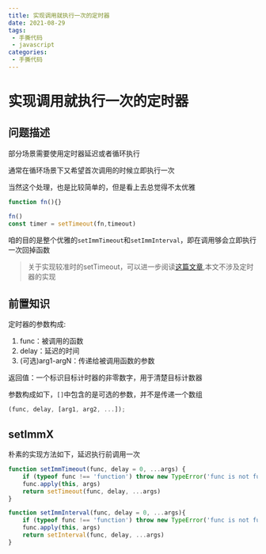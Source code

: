 ```yaml
---
title: 实现调用就执行一次的定时器
date: 2021-08-29
tags:
 - 手撕代码
 - javascript
categories:
 - 手撕代码
---
```

# 实现调用就执行一次的定时器

## 问题描述
部分场景需要使用定时器延迟或者循环执行

通常在循环场景下又希望首次调用的时候立即执行一次

当然这个处理，也是比较简单的，但是看上去总觉得不太优雅
```js
function fn(){}

fn()
const timer = setTimeout(fn,timeout)
```

咱的目的是整个优雅的`setImmTimeout`和`setImmInterval`，即在调用够会立即执行一次回掉函数

>关于实现较准时的setTimeout，可以进一步阅读[这篇文章](https://mp.weixin.qq.com/s/JYfm8oiQmomkNnJIFWDkrQ),本文不涉及定时器的实现

## 前置知识
定时器的参数构成:
1. func：被调用的函数
2. delay：延迟的时间
3. (可选)arg1-argN：传递给被调用函数的参数

返回值：一个标识目标计时器的非零数字，用于清楚目标计数器

参数构成如下，`[]`中包含的是可选的参数，并不是传递一个数组
```js
(func, delay, [arg1, arg2, ...]);
```

## setImmX
朴素的实现方法如下，延迟执行前调用一次
```js
function setImmTimeout(func, delay = 0, ...args) {
    if (typeof func !== 'function') throw new TypeError('func is not function')
    func.apply(this, args)
    return setTimeout(func, delay, ...args)
}

function setImmInterval(func, delay = 0, ...args){
    if (typeof func !== 'function') throw new TypeError('func is not function')
    func.apply(this, args)
    return setInterval(func, delay, ...args)
}
```


<comment/>
<tongji/>